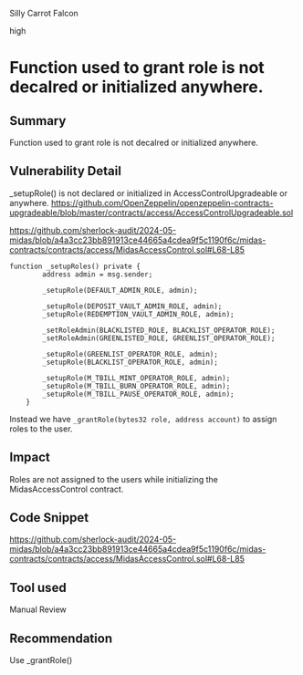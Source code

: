 Silly Carrot Falcon

high

# Function used to grant role is not decalred or initialized anywhere.

## Summary
Function used to grant role is not decalred or initialized anywhere.

## Vulnerability Detail

_setupRole() is not declared or initialized in AccessControlUpgradeable or anywhere. 
https://github.com/OpenZeppelin/openzeppelin-contracts-upgradeable/blob/master/contracts/access/AccessControlUpgradeable.sol


https://github.com/sherlock-audit/2024-05-midas/blob/a4a3cc23bb891913ce44665a4cdea9f5c1190f6c/midas-contracts/contracts/access/MidasAccessControl.sol#L68-L85
```solidity
function _setupRoles() private {
        address admin = msg.sender;

        _setupRole(DEFAULT_ADMIN_ROLE, admin);

        _setupRole(DEPOSIT_VAULT_ADMIN_ROLE, admin);
        _setupRole(REDEMPTION_VAULT_ADMIN_ROLE, admin);

        _setRoleAdmin(BLACKLISTED_ROLE, BLACKLIST_OPERATOR_ROLE);
        _setRoleAdmin(GREENLISTED_ROLE, GREENLIST_OPERATOR_ROLE);

        _setupRole(GREENLIST_OPERATOR_ROLE, admin);
        _setupRole(BLACKLIST_OPERATOR_ROLE, admin);

        _setupRole(M_TBILL_MINT_OPERATOR_ROLE, admin);
        _setupRole(M_TBILL_BURN_OPERATOR_ROLE, admin);
        _setupRole(M_TBILL_PAUSE_OPERATOR_ROLE, admin);
    }
```

Instead we have `_grantRole(bytes32 role, address account)` to assign roles to the user.



## Impact
Roles are not assigned to the users while initializing the MidasAccessControl contract.

## Code Snippet
https://github.com/sherlock-audit/2024-05-midas/blob/a4a3cc23bb891913ce44665a4cdea9f5c1190f6c/midas-contracts/contracts/access/MidasAccessControl.sol#L68-L85

## Tool used

Manual Review

## Recommendation

Use _grantRole()